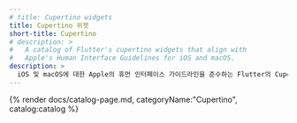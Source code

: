 ```yaml
---
# title: Cupertino widgets
title: Cupertino 위젯
short-title: Cupertino
# description: >
#   A catalog of Flutter's cupertino widgets that align with
#   Apple's Human Interface Guidelines for iOS and macOS.
description: >
  iOS 및 macOS에 대한 Apple의 휴먼 인터페이스 가이드라인을 준수하는 Flutter의 Cupertino 위젯 카탈로그입니다.
---
```


{% render docs/catalog-page.md, categoryName:"Cupertino", catalog:catalog %}
